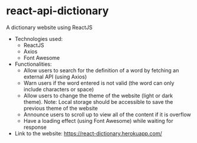 # react-api-dictionary
A dictionary website using ReactJS

* Technologies used: 
  * ReactJS
  * Axios
  * Font Awesome
* Functionalities:
  * Allow users to search for the definition of a word by fetching an external API (using Axios)
  * Warn users if the word entered is not valid (the word can only include characters or space)
  * Allow users to change the theme of the website (light or dark theme). Note: Local storage should be accessible to save the previous theme of the website
  * Announce users to scroll up to view all of the content if it is overflow
  * Have a loading effect (using Font Awesome) while waiting for response
* Link to the website: https://react-dictionary.herokuapp.com/
